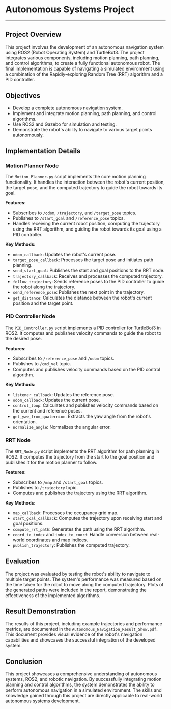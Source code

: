 # Autonomous Systems Project

---

## Project Overview

This project involves the development of an autonomous navigation system using ROS2 (Robot Operating System) and TurtleBot3. The project integrates various components, including motion planning, path planning, and control algorithms, to create a fully functional autonomous robot. The final implementation is capable of navigating a simulated environment using a combination of the Rapidly-exploring Random Tree (RRT) algorithm and a PID controller.

## Objectives

- Develop a complete autonomous navigation system.
- Implement and integrate motion planning, path planning, and control algorithms.
- Use ROS2 and Gazebo for simulation and testing.
- Demonstrate the robot's ability to navigate to various target points autonomously.

## Implementation Details

### Motion Planner Node

The `Motion_Planner.py` script implements the core motion planning functionality. It handles the interaction between the robot's current position, the target pose, and the computed trajectory to guide the robot towards its goal.

**Features:**
- Subscribes to `/odom`, `/trajectory`, and `/target_pose` topics.
- Publishes to `/start_goal` and `/reference_pose` topics.
- Handles receiving the current robot position, computing the trajectory using the RRT algorithm, and guiding the robot towards its goal using a PID controller.

**Key Methods:**
- `odom_callback`: Updates the robot's current pose.
- `target_pose_callback`: Processes the target pose and initiates path planning.
- `send_start_goal`: Publishes the start and goal positions to the RRT node.
- `trajectory_callback`: Receives and processes the computed trajectory.
- `follow_trajectory`: Sends reference poses to the PID controller to guide the robot along the trajectory.
- `send_reference_pose`: Publishes the next point in the trajectory.
- `get_distance`: Calculates the distance between the robot's current position and the target point.

### PID Controller Node

The `PID_Controller.py` script implements a PID controller for TurtleBot3 in ROS2. It computes and publishes velocity commands to guide the robot to the desired pose.

**Features:**
- Subscribes to `/reference_pose` and `/odom` topics.
- Publishes to `/cmd_vel` topic.
- Computes and publishes velocity commands based on the PID control algorithm.

**Key Methods:**
- `listener_callback`: Updates the reference pose.
- `odom_callback`: Updates the current pose.
- `control_loop`: Calculates and publishes velocity commands based on the current and reference poses.
- `get_yaw_from_quaternion`: Extracts the yaw angle from the robot's orientation.
- `normalize_angle`: Normalizes the angular error.

### RRT Node

The `RRT_Node.py` script implements the RRT algorithm for path planning in ROS2. It computes the trajectory from the start to the goal position and publishes it for the motion planner to follow.

**Features:**
- Subscribes to `/map` and `/start_goal` topics.
- Publishes to `/trajectory` topic.
- Computes and publishes the trajectory using the RRT algorithm.

**Key Methods:**
- `map_callback`: Processes the occupancy grid map.
- `start_goal_callback`: Computes the trajectory upon receiving start and goal positions.
- `compute_rrt_path`: Generates the path using the RRT algorithm.
- `coord_to_index` and `index_to_coord`: Handle conversion between real-world coordinates and map indices.
- `publish_trajectory`: Publishes the computed trajectory.

## Evaluation

The project was evaluated by testing the robot's ability to navigate to multiple target points. The system's performance was measured based on the time taken for the robot to move along the computed trajectory. Plots of the generated paths were included in the report, demonstrating the effectiveness of the implemented algorithms.

## Result Demonstration

The results of this project, including example trajectories and performance metrics, are documented in the `Autonomous_Navigation_Result_Show.pdf`. This document provides visual evidence of the robot's navigation capabilities and showcases the successful integration of the developed system.

## Conclusion

This project showcases a comprehensive understanding of autonomous systems, ROS2, and robotic navigation. By successfully integrating motion planning and control algorithms, the system demonstrates the ability to perform autonomous navigation in a simulated environment. The skills and knowledge gained through this project are directly applicable to real-world autonomous systems development.



